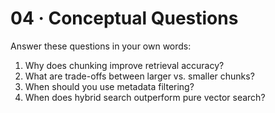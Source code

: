 # 04 · Conceptual Questions

Answer these questions in your own words:

1. Why does chunking improve retrieval accuracy?
2. What are trade-offs between larger vs. smaller chunks?
3. When should you use metadata filtering?
4. When does hybrid search outperform pure vector search?
